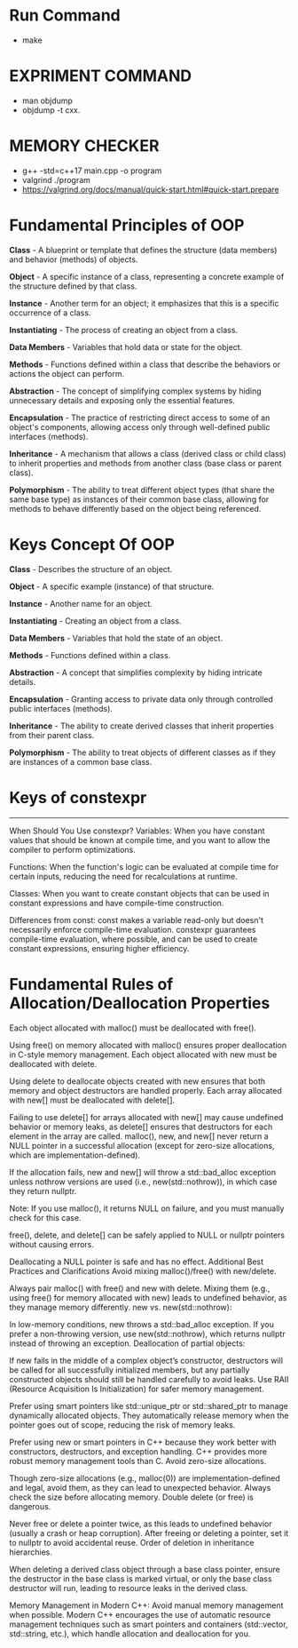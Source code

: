 # Run Command
* make

# EXPRIMENT COMMAND
* man objdump
* objdump -t cxx.


# MEMORY CHECKER
* g++ -std=c++17 main.cpp -o program
* valgrind ./program
* https://valgrind.org/docs/manual/quick-start.html#quick-start.prepare


# Fundamental Principles of OOP

**Class** - A blueprint or template that defines the structure (data members) and behavior (methods) of objects.

**Object** - A specific instance of a class, representing a concrete example of the structure defined by that class.

**Instance** - Another term for an object; it emphasizes that this is a specific occurrence of a class.

**Instantiating** - The process of creating an object from a class.

**Data Members** - Variables that hold data or state for the object.

**Methods** - Functions defined within a class that describe the behaviors or actions the object can perform.

**Abstraction** - The concept of simplifying complex systems by hiding unnecessary details and exposing only the essential features.

**Encapsulation** - The practice of restricting direct access to some of an object's components, allowing access only through well-defined public interfaces (methods).

**Inheritance** - A mechanism that allows a class (derived class or child class) to inherit properties and methods from another class (base class or parent class).

**Polymorphism** - The ability to treat different object types (that share the same base type) as instances of their common base class, allowing for methods to behave differently based on the object being referenced.

# Keys Concept Of OOP

**Class** - Describes the structure of an object.

**Object** - A specific example (instance) of that structure.

**Instance** - Another name for an object.

**Instantiating** - Creating an object from a class.

**Data Members** - Variables that hold the state of an object.

**Methods** - Functions defined within a class.

**Abstraction** - A concept that simplifies complexity by hiding intricate details.

**Encapsulation** - Granting access to private data only through controlled public interfaces (methods).

**Inheritance** - The ability to create derived classes that inherit properties from their parent class.

**Polymorphism** - The ability to treat objects of different classes as if they are instances of a common base class.


# Keys of constexpr
--------------------------------
When Should You Use constexpr?
Variables: When you have constant values that should be known at compile time, and you want to allow the compiler to perform optimizations.

Functions: When the function's logic can be evaluated at compile time for certain inputs, reducing the need for recalculations at runtime.

Classes: When you want to create constant objects that can be used in constant expressions and have compile-time construction.

Differences from const:
const makes a variable read-only but doesn't necessarily enforce compile-time evaluation.
constexpr guarantees compile-time evaluation, where possible, and can be used to create constant expressions, ensuring higher efficiency.


# Fundamental Rules of Allocation/Deallocation Properties
Each object allocated with malloc() must be deallocated with free().

Using free() on memory allocated with malloc() ensures proper deallocation in C-style memory management.
Each object allocated with new must be deallocated with delete.

Using delete to deallocate objects created with new ensures that both memory and object destructors are handled properly.
Each array allocated with new[] must be deallocated with delete[].

Failing to use delete[] for arrays allocated with new[] may cause undefined behavior or memory leaks, as delete[] ensures that destructors for each element in the array are called.
malloc(), new, and new[] never return a NULL pointer in a successful allocation (except for zero-size allocations, which are implementation-defined).

If the allocation fails, new and new[] will throw a std::bad_alloc exception unless nothrow versions are used (i.e., new(std::nothrow)), in which case they return nullptr.

Note: If you use malloc(), it returns NULL on failure, and you must manually check for this case.

free(), delete, and delete[] can be safely applied to NULL or nullptr pointers without causing errors.

Deallocating a NULL pointer is safe and has no effect.
Additional Best Practices and Clarifications
Avoid mixing malloc()/free() with new/delete.

Always pair malloc() with free() and new with delete. Mixing them (e.g., using free() for memory allocated with new) leads to undefined behavior, as they manage memory differently.
new vs. new(std::nothrow):

In low-memory conditions, new throws a std::bad_alloc exception. If you prefer a non-throwing version, use new(std::nothrow), which returns nullptr instead of throwing an exception.
Deallocation of partial objects:

If new fails in the middle of a complex object’s constructor, destructors will be called for all successfully initialized members, but any partially constructed objects should still be handled carefully to avoid leaks.
Use RAII (Resource Acquisition Is Initialization) for safer memory management.

Prefer using smart pointers like std::unique_ptr or std::shared_ptr to manage dynamically allocated objects. They automatically release memory when the pointer goes out of scope, reducing the risk of memory leaks.

Prefer using new or smart pointers in C++ because they work better with constructors, destructors, and exception handling. C++ provides more robust memory management tools than C.
Avoid zero-size allocations.

Though zero-size allocations (e.g., malloc(0)) are implementation-defined and legal, avoid them, as they can lead to unexpected behavior. Always check the size before allocating memory.
Double delete (or free) is dangerous.

Never free or delete a pointer twice, as this leads to undefined behavior (usually a crash or heap corruption). After freeing or deleting a pointer, set it to nullptr to avoid accidental reuse.
Order of deletion in inheritance hierarchies.

When deleting a derived class object through a base class pointer, ensure the destructor in the base class is marked virtual, or only the base class destructor will run, leading to resource leaks in the derived class.

Memory Management in Modern C++:
Avoid manual memory management when possible. Modern C++ encourages the use of automatic resource management techniques such as smart pointers and containers (std::vector, std::string, etc.), which handle allocation and deallocation for you.
